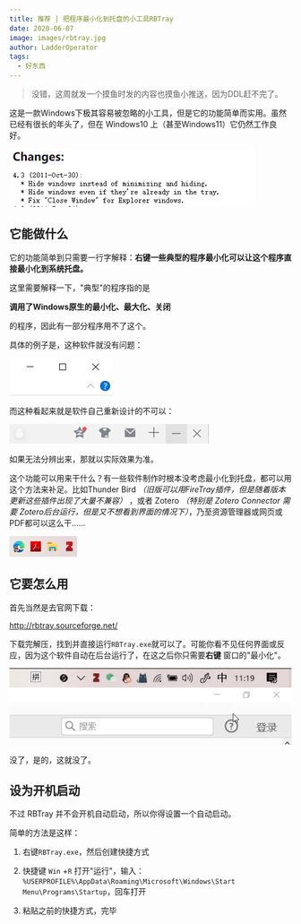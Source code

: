 ```yaml
---
title: 推荐 | 把程序最小化到托盘的小工具RBTray
date: 2020-06-07
image: images/rbtray.jpg
author: LadderOperator
tags:
  - 好东西
---
```

> 没错，这周就发一个摸鱼时发的内容也摸鱼小推送，因为DDL赶不完了。



这是一款Windows下极其容易被忽略的小工具，但是它的功能简单而实用。虽然已经有很长的年头了，但在 Windows10 上（甚至Windows11）它仍然工作良好。



![最后一次更新大约也有个9年了](images/image-1591503211618.png)



## 它能做什么



它的功能简单到只需要一行字解释：**右键一些典型的程序最小化可以让这个程序直接最小化到系统托盘。**



这里需要解释一下，"典型"的程序指的是

**调用了Windows原生的最小化、最大化、关闭**

的程序，因此有一部分程序用不了这个。



具体的例子是，这种软件就没有问题：



![Win10下资源管理器的最小化](images/image-1591499116451.png)



而这种看起来就是软件自己重新设计的不可以：



![QQ的最小化](images/image-1591499169390.png)



如果无法分辨出来，那就以实际效果为准。



这个功能可以用来干什么？有一些软件制作时根本没考虑最小化到托盘，都可以用这个方法来补足。比如Thunder Bird *（旧版可以用FireTray插件，但是随着版本更新这些插件出现了大量不兼容）* ，或者 Zotero *（特别是 Zotero Connector 需要 Zotero后台运行，但是又不想看到界面的情况下）*，乃至资源管理器或网页或PDF都可以这么干......



![相当于扩展了任务栏的"容量"](images/image-1591499791432.png)



## 它要怎么用



首先当然是去官网下载：



<http://rbtray.sourceforge.net/>



下载完解压，找到并直接运行`RBTray.exe`就可以了。可能你看不见任何界面或反应，因为这个软件自动在后台运行了，在这之后你只需要**右键** 窗口的"最小化"。



![右键最小化](images/QQ图片20200607112211.gif)



没了，是的，这就没了。



## 设为开机启动



不过 RBTray 并不会开机自动启动，所以你得设置一个自动启动。



简单的方法是这样：



1.  右键`RBTray.exe`，然后创建快捷方式



2.  快捷键 `Win` +`R` 打开"运行"，输入：`%USERPROFILE%\AppData\Roaming\Microsoft\Windows\Start Menu\Programs\Startup`，回车打开



3.  粘贴之前的快捷方式，完毕


